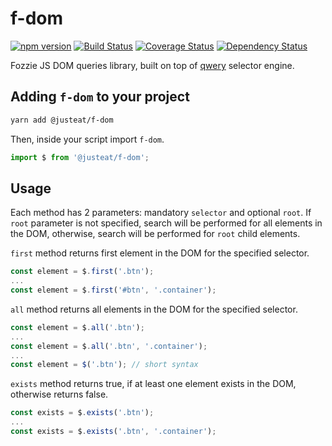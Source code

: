 # f-dom

[![npm version](https://badge.fury.io/js/%40justeat%2Ff-dom.svg)](https://badge.fury.io/js/%40justeat%2Ff-dom)
[![Build Status](https://travis-ci.org/justeat/f-dom.svg)](https://travis-ci.org/justeat/f-dom)
[![Coverage Status](https://coveralls.io/repos/github/justeat/f-dom/badge.svg)](https://coveralls.io/github/justeat/f-dom)
[![Dependency Status](https://gemnasium.com/badges/github.com/justeat/f-dom.svg)](https://gemnasium.com/github.com/justeat/f-dom)


Fozzie JS DOM queries library, built on top of [qwery](https://www.npmjs.com/package/qwery) selector engine.

## Adding `f-dom` to your project

```bash
yarn add @justeat/f-dom
```

Then, inside your script import `f-dom`.

```js
import $ from '@justeat/f-dom';
```

## Usage

Each method has 2 parameters: mandatory `selector` and optional `root`. 
If `root` parameter is not specified, search will be performed for all elements in the DOM, otherwise, search will be performed for `root` child elements.

`first` method returns first element in the DOM for the specified selector.

```js
const element = $.first('.btn');
...
const element = $.first('#btn', '.container');
```

`all` method returns all elements in the DOM for the specified selector.

```js
const element = $.all('.btn');
...
const element = $.all('.btn', '.container');
...
const element = $('.btn'); // short syntax
```

`exists` method returns true, if at least one element exists in the DOM, otherwise returns false.

```js
const exists = $.exists('.btn');
...
const exists = $.exists('.btn', '.container');
```